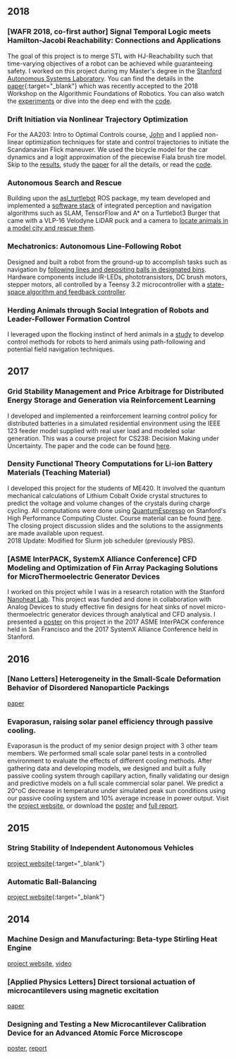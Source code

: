 ## 2018
### [WAFR 2018, co-first author] Signal Temporal Logic meets Hamilton-Jacobi Reachability: Connections and Applications
The goal of this project is to merge STL with HJ-Reachability such that time-varying objectives of a robot can be achieved while guaranteeing safety. I worked on this project during my Master's degree in the [Stanford Autonomous Systems Laboratory](http://asl.stanford.edu/). You can find the details in the [paper](http://asl.stanford.edu/wp-content/papercite-data/pdf/Chen.Tam.Livingston.Pavone.WAFR18.pdf){:target="_blank"} which was recently accepted to the 2018 Workshop on the Algorithmic Foundations of Robotics. You can also watch the [experiments](https://www.youtube.com/watch?v=SI4bbBVkcgs&t=2s) or dive into the deep end with the [code](https://github.com/StanfordASL/stlhj).

### Drift Initiation via Nonlinear Trajectory Optimization
For the AA203: Intro to Optimal Controls course, [John](https://github.com/JohnHaTrick) and I applied non-linear optimization techniques for state and control trajectories to initiate the Scandanavian Flick maneuver. We used the bicycle model for the car dynamics and a logit approximation of the piecewise Fiala brush tire model. Skip to the [results](https://youtu.be/JB334BDw6gY), study the [paper](https://github.com/qizhantam/portfolio/raw/master/docs/papers/Alsterda_Tam.pdf) for all the details, or read the [code](https://github.com/JohnHaTrick/AA203).

### Autonomous Search and Rescue 
Building upon the [asl_turtlebot](https://github.com/StanfordASL/asl_turtlebot) ROS package, my team developed and implemented a [software stack](https://github.com/qizhantam/asl_turtlebot/tree/project) of integrated perception and navigation algorithms such as SLAM, TensorFlow and A* on a Turtlebot3 Burger that came with a VLP-16 Velodyne LiDAR puck and a camera to [locate animals in a model city and rescue them](https://youtu.be/3CHbzuHkM34).

### Mechatronics: Autonomous Line-Following Robot 
Designed and built a robot from the ground-up to accomplish tasks such as navigation by [following lines and depositing balls in designated bins](https://youtu.be/KClaUtPyq60). Hardware components include IR-LEDs, phototransistors, DC brush motors, stepper motors, all controlled by a Teensy 3.2 microcontroller with a [state-space algorithm and feedback controller](https://github.com/srharris91/ME210_CowShots).

### Herding Animals through Social Integration of Robots and Leader-Follower Formation Control
I leveraged upon the flocking instinct of herd animals in a [study](https://github.com/qizhantam/portfolio/raw/master/docs/papers/AA277_FinalPaper_QizhanTam.pdf) to develop control methods for robots to herd animals using path-following and potential field navigation techniques.

## 2017
### Grid Stability Management and Price Arbitrage for Distributed Energy Storage and Generation via Reinforcement Learning
I developed and implemented a reinforcement learning control policy for distributed batteries in a simulated residential environment using the IEEE 123 feeder model supplied with real user load and modeled solar generation. This was a course project for CS238: Decision Making under Uncertainty. The paper and the code can be found [here](https://github.com/qizhantam/CS238_GridStability_ReinforcementLearning).

### Density Functional Theory Computations for Li-ion Battery Materials (Teaching Material)
I developed this project for the students of ME420. It involved the quantum mechanical calculations of Lithium Cobalt Oxide crystal structures to predict the voltage and volume changes of the crystals during charge cycling. All computations were done using [QuantumEspresso](https://www.quantum-espresso.org/) on Stanford's High Performance Computing Cluster. Course material can be found [here](https://github.com/qizhantam/ME420_DensityFunctionalTheory_LiBattery). The closing project discussion slides and the solutions to the assignments are made available upon request.  
2018 Update: Modified for Slurm job scheduler (previously PBS).

### [ASME InterPACK, SystemX Alliance Conference] CFD Modeling and Optimization of Fin Array Packaging Solutions for MicroThermoelectric Generator Devices 
I worked on this project while I was in a research rotation with the Stanford [Nanoheat Lab](https://nanoheat.stanford.edu/). This project was funded and done in collaboration with Analog Devices to study effective fin designs for heat sinks of novel micro-thermoelectric generator devices through analytical and CFD analysis. I presented a [poster](https://github.com/qizhantam/portfolio/raw/master/docs/papers/Interpack2017%20v4.pdf) on this project in the 2017 ASME InterPACK conference held in San Francisco and the 2017 SystemX Alliance Conference held in Stanford.

## 2016
### [Nano Letters] Heterogeneity in the Small-Scale Deformation Behavior of Disordered Nanoparticle Packings  
[paper](https://pubs.acs.org/doi/abs/10.1021/acs.nanolett.5b05319)

### Evaporasun, raising solar panel efficiency through passive cooling.
Evaporasun is the product of my senior design project with 3 other team members. We performed small scale solar panel tests in a controlled environment to evaluate the effects of different cooling methods. After gathering data and developing models, we designed and built a fully passive cooling system through capillary action, finally validating our design and predictive models on a full scale commercial solar panel. We predict a 20^oC decrease in temperature under simulated peak sun conditions using our passive cooling system and 10% average increase in power output. Visit the [project website](https://tamqizhan.wixsite.com/portfolio/project-evaporasun), or download the [poster](https://github.com/qizhantam/portfolio/raw/master/docs/papers/TransluSun_poster-6-page-001.jpg) and [full report](https://github.com/qizhantam/portfolio/raw/master/docs/papers/TransluSun_finalReport.pdf).

## 2015
### String Stability of Independent Autonomous Vehicles
[project website](https://tamqizhan.wixsite.com/portfolio/project-train-chain){:target="_blank"}

### Automatic Ball-Balancing
[project website](https://tamqizhan.wixsite.com/portfolio/project-ball-balancing-act){:target="_blank"}

## 2014
### Machine Design and Manufacturing: Beta-type Stirling Heat Engine
[project website](https://tamqizhan.wixsite.com/portfolio/project-beta-type-stirling-heat-eng), [video](https://www.youtube.com/watch?v=--OT9Ku7soA)

### [Applied Physics Letters] Direct torsional actuation of microcantilevers using magnetic excitation
[paper](https://aip.scitation.org/doi/citedby/10.1063/1.4894737)

### Designing and Testing a New Microcantilever Calibration Device for an Advanced Atomic Force Microscope 
[poster](https://github.com/qizhantam/portfolio/raw/master/docs/papers/Qizhan_Poster_7.30-1.jpg), [report](https://github.com/qizhantam/portfolio/raw/master/docs/papers/Littlejohn_report.pdf)


